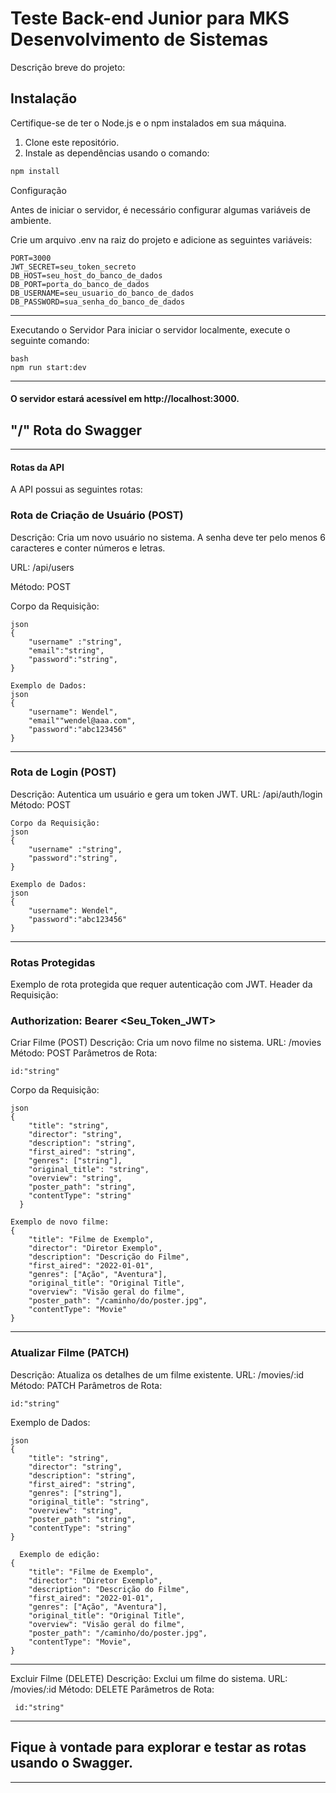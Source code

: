 # Teste Back-end Junior para MKS Desenvolvimento de Sistemas

Descrição breve do projeto:

## Instalação

Certifique-se de ter o Node.js e o npm instalados em sua máquina.

1.  Clone este repositório.
2.  Instale as dependências usando o comando:

```bash
npm install
```
Configuração

Antes de iniciar o servidor, é necessário configurar algumas variáveis de ambiente.

Crie um arquivo .env na raiz do projeto e adicione as seguintes variáveis:

```dotenv
PORT=3000
JWT_SECRET=seu_token_secreto
DB_HOST=seu_host_do_banco_de_dados
DB_PORT=porta_do_banco_de_dados
DB_USERNAME=seu_usuario_do_banco_de_dados
DB_PASSWORD=sua_senha_do_banco_de_dados
```
---
Executando o Servidor
Para iniciar o servidor localmente, execute o seguinte comando:
```
bash
npm run start:dev
```
---
#### O servidor estará acessível em http://localhost:3000.
## "/" Rota do Swagger
---

#### Rotas da API
A API possui as seguintes rotas:

### Rota de Criação de Usuário (POST)
Descrição: Cria um novo usuário no sistema. A senha deve ter pelo menos 6 caracteres e conter números e letras.

URL: /api/users 

Método: POST

Corpo da Requisição:
```
json
{
    "username" :"string",
    "email":"string",
    "password":"string",
}
```

```
Exemplo de Dados:
json
{
    "username": Wendel",
    "email""wendel@aaa.com",
    "password":"abc123456"
}
```

----

### Rota de Login (POST)
Descrição: Autentica um usuário e gera um token JWT.
URL: /api/auth/login
Método: POST
```
Corpo da Requisição:
json
{
    "username" :"string",
    "password":"string",
}
```

```
Exemplo de Dados:
json
{
    "username": Wendel",
    "password":"abc123456"
}
```

---
### Rotas Protegidas
Exemplo de rota protegida que requer autenticação com JWT.
Header da Requisição:


### Authorization: Bearer <Seu_Token_JWT>

Criar Filme (POST)
Descrição: Cria um novo filme no sistema.
URL: /movies
Método: POST
Parâmetros de Rota:

```id:"string"```

Corpo da Requisição:
```
json
{
    "title": "string",
    "director": "string",
    "description": "string",
    "first_aired": "string",
    "genres": ["string"],
    "original_title": "string",
    "overview": "string",
    "poster_path": "string",
    "contentType": "string"
  }
  ```
```
Exemplo de novo filme:
{
    "title": "Filme de Exemplo",
    "director": "Diretor Exemplo",
    "description": "Descrição do Filme",
    "first_aired": "2022-01-01",
    "genres": ["Ação", "Aventura"],
    "original_title": "Original Title",
    "overview": "Visão geral do filme",
    "poster_path": "/caminho/do/poster.jpg",
    "contentType": "Movie"
}
```
---
### Atualizar Filme (PATCH)
Descrição: Atualiza os detalhes de um filme existente.
URL: /movies/:id
Método: PATCH
Parâmetros de Rota:

```id:"string"```

Exemplo de Dados:
```
json
{
    "title": "string",
    "director": "string",
    "description": "string",
    "first_aired": "string",
    "genres": ["string"],
    "original_title": "string",
    "overview": "string",
    "poster_path": "string",
    "contentType": "string"
}
```

```
  Exemplo de edição: 
{
    "title": "Filme de Exemplo",
    "director": "Diretor Exemplo",
    "description": "Descrição do Filme",
    "first_aired": "2022-01-01",
    "genres": ["Ação", "Aventura"],
    "original_title": "Original Title",
    "overview": "Visão geral do filme",
    "poster_path": "/caminho/do/poster.jpg",
    "contentType": "Movie",
}
```

---

Excluir Filme (DELETE)
Descrição: Exclui um filme do sistema.
URL: /movies/:id
Método: DELETE
Parâmetros de Rota:

```
 id:"string"
```

---
## Fique à vontade para explorar e testar as rotas usando o Swagger.
---
